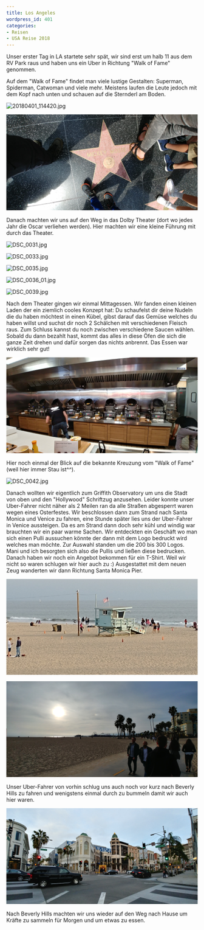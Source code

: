 ```yaml
---
title: Los Angeles
wordpress_id: 401
categories:
- Reisen
- USA Reise 2018
---
```


Unser erster Tag in LA startete sehr spät, wir sind erst um halb 11 aus dem RV Park raus und haben uns ein Uber in Richtung "Walk of Fame" genommen.

Auf dem "Walk of Fame" findet man viele lustige Gestalten: Superman, Spiderman, Catwoman und viele mehr. Meistens laufen die Leute jedoch mit dem Kopf nach unten und schauen auf die Sternderl am Boden.

![20180401_114420.jpg](/assets/images/20180401_114420.jpg)

![20180401_113538_HDR-e1522639071291.jpg](/assets/images/20180401_113538_HDR-e1522639071291.jpg)

Danach machten wir uns auf den Weg in das Dolby Theater (dort wo jedes Jahr die Oscar verliehen werden). Hier machten wir eine kleine Führung mit durch das Theater.

![DSC_0031.jpg](/assets/images/DSC_0031.jpg)

![DSC_0033.jpg](/assets/images/DSC_0033.jpg)

![DSC_0035.jpg](/assets/images/DSC_0035.jpg)

![DSC_0036_01.jpg](/assets/images/DSC_0036_01.jpg)

![DSC_0039.jpg](/assets/images/DSC_0039.jpg)

Nach dem Theater gingen wir einmal Mittagessen. Wir fanden einen kleinen Laden der ein ziemlich cooles Konzept hat: Du schaufelst dir deine Nudeln die du haben möchtest in einen Kübel, gibst darauf das Gemüse welches du haben willst und suchst dir noch 2 Schälchen mit verschiedenen Fleisch raus. Zum Schluss kannst du noch zwischen verschiedene Saucen wählen. Sobald du dann bezahlt hast, kommt das alles in diese Öfen die sich die ganze Zeit drehen und dafür sorgen das nichts anbrennt. Das Essen war wirklich sehr gut!

![20180401_141441_HDR.jpg](/assets/images/20180401_141441_HDR.jpg)

Hier noch einmal der Blick auf die bekannte Kreuzung vom "Walk of Fame" (weil hier immer Stau ist^^).

![DSC_0042.jpg](/assets/images/DSC_0042.jpg)

Danach wollten wir eigentlich zum Griffith Observatory um uns die Stadt von oben und den "Hollywood" Schriftzug anzusehen. Leider konnte unser Uber-Fahrer nicht näher als 2 Meilen ran da alle Straßen abgesperrt waren wegen eines Osterfestes.
Wir beschlossen dann zum Strand nach Santa Monica und Venice zu fahren, eine Stunde später lies uns der Uber-Fahrer in Venice aussteigen.
Da es am Strand dann doch sehr kühl und windig war brauchten wir ein paar warme Sachen. Wir entdeckten ein Geschäft wo man sich einen Pulli aussuchen könnte der dann mit dem Logo bedruckt wird welches man möchte. Zur Auswahl standen um die 200 bis 300 Logos. Mani und ich besorgten sich also die Pullis und ließen diese bedrucken. Danach haben wir noch ein Angebot bekommen für ein T-Shirt. Weil wir nicht so waren schlugen wir hier auch zu :)
Ausgestattet mit dem neuen Zeug wanderten wir dann Richtung Santa Monica Pier.

![20180401_181412.jpg](/assets/images/20180401_181412.jpg)

![20180401_180225_HDR.jpg](/assets/images/20180401_180225_HDR.jpg)

Unser Uber-Fahrer von vorhin schlug uns auch noch vor kurz nach Beverly Hills zu fahren und wenigstens einmal durch zu bummeln damit wir auch hier waren.

![20180401_185801_HDR.jpg](/assets/images/20180401_185801_HDR.jpg)

Nach Beverly Hills machten wir uns wieder auf den Weg nach Hause um Kräfte zu sammeln für Morgen und um etwas zu essen.
